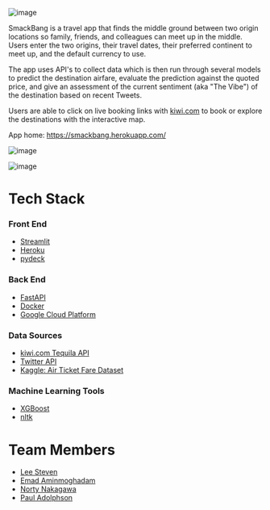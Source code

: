 ![image](https://user-images.githubusercontent.com/27832889/158303927-93f1aeae-f216-4e87-8f40-bb23969b55b5.png)

SmackBang is a travel app that finds the middle ground between two origin locations so family, friends, and colleagues can meet up in the middle.  Users enter the two origins, their travel dates, their preferred continent to meet up, and the default currency to use.  

The app uses API's to collect data which is then run through several models to predict the destination airfare, evaluate the prediction against the quoted price, and give an assessment of the current sentiment (aka "The Vibe") of the destination based on recent Tweets.

Users are able to click on live booking links with <a href="https://www.kiwi.com">kiwi.com</a> to book or explore the destinations with the interactive map.

App home: https://smackbang.herokuapp.com/

![image](https://user-images.githubusercontent.com/27832889/158303379-9702b5ea-3443-48f1-b7fe-f30ee896ab14.png)

![image](https://user-images.githubusercontent.com/27832889/158303402-4cf4292b-8292-4182-8835-0b9d6a06198f.png)



# Tech Stack
### Front End
- <a href="https://streamlit.io/">Streamlit</a>
- <a href="https://www.heroku.com/">Heroku</a>
- <a href="https://deckgl.readthedocs.io//">pydeck</a>

### Back End
- <a href="https://fastapi.tiangolo.com/">FastAPI</a>
- <a href="https://www.docker.com/">Docker</a>
- <a href="https://cloud.google.com/">Google Cloud Platform</a>

### Data Sources
- <a href="https://tequila.kiwi.com/portal/login">kiwi.com Tequila API</a>
- <a href="https://developer.twitter.com/en">Twitter API</a>
- <a href="https://www.kaggle.com/c/air-ticket-fare-prediction/data">Kaggle: Air Ticket Fare Dataset</a>

### Machine Learning Tools
- <a href="https://xgboost.readthedocs.io/">XGBoost</a>
- <a href="https://www.nltk.org/index.html">nltk </a>


# Team Members
- <a href="https://github.com/lee-onidas">Lee Steven </a>
- <a href="https://github.com/emadam">Emad Aminmoghadam </a>
- <a href="https://github.com/yourpandaboy">Norty Nakagawa</a>
- <a href="https://github.com/padofreo">Paul Adolphson</a>
